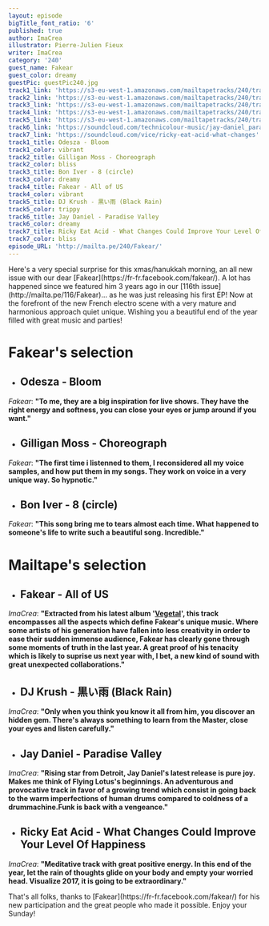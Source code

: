 ```yaml
---
layout: episode
bigTitle_font_ratio: '6'
published: true
author: ImaCrea
illustrator: Pierre-Julien Fieux
writer: ImaCrea
category: '240'
guest_name: Fakear
guest_color: dreamy
guestPic: guestPic240.jpg
track1_link: 'https://s3-eu-west-1.amazonaws.com/mailtapetracks/240/track1.mp3'
track2_link: 'https://s3-eu-west-1.amazonaws.com/mailtapetracks/240/track2.mp3'
track3_link: 'https://s3-eu-west-1.amazonaws.com/mailtapetracks/240/track3.mp3'
track4_link: 'https://s3-eu-west-1.amazonaws.com/mailtapetracks/240/track4.mp3'
track5_link: 'https://s3-eu-west-1.amazonaws.com/mailtapetracks/240/track5.mp3'
track6_link: 'https://soundcloud.com/technicolour-music/jay-daniel_paradise-valley'
track7_link: 'https://soundcloud.com/vice/ricky-eat-acid-what-changes'
track1_title: Odesza - Bloom
track1_color: vibrant
track2_title: Gilligan Moss - Choreograph
track2_color: bliss
track3_title: Bon Iver - 8 (circle)
track3_color: dreamy
track4_title: Fakear - All of US
track4_color: vibrant
track5_title: DJ Krush - 黒い雨 (Black Rain)
track5_color: trippy
track6_title: Jay Daniel - Paradise Valley
track6_color: dreamy
track7_title: Ricky Eat Acid - What Changes Could Improve Your Level Of Happiness
track7_color: bliss
episode_URL: 'http://mailta.pe/240/Fakear/'
---
```

<p id="introduction">Here's a very special surprise for this xmas/hanukkah morning, an all new issue with our dear [Fakear](https://fr-fr.facebook.com/fakear/). A lot has happened since we featured him 3 years ago in our [116th issue](http://mailta.pe/116/Fakear)... as he was just releasing his first EP! Now at the forefront of the new French electro scene with a very mature and harmonious approach quiet unique. Wishing you a beautiful end of the year filled with great music and parties!</p>


# Fakear's selection

+ ## Odesza - Bloom
_Fakear_: **"**To me, they are a big inspiration for live shows. They have the right energy and softness, you can close your eyes or jump around if you want.**"**

+ ## Gilligan Moss - Choreograph
_Fakear_: **"**The first time i listenned to them, I reconsidered all my voice samples, and how put them in my songs. They work on voice in a very unique way. So hypnotic.**"**

+ ## Bon Iver - 8 (circle)
_Fakear_: **"**This song bring me to tears almost each time. What happened to someone's life to write such a beautiful song. Incredible.**"**

# Mailtape's selection

+ ## Fakear - All of US
_ImaCrea_: **"**Extracted from his latest album '[Vegetal](https://fakear.bandcamp.com/album/vegetal-offshoots)', this track encompasses all the aspects which define Fakear's unique music. Where some artists of his generation have fallen into less creativity in order to ease their sudden immense audience, Fakear has clearly gone through some moments of truth in the last year. A great proof of his tenacity which is likely to suprise us next year with, I bet, a new kind of sound with great unexpected collaborations.**"**

+ ## DJ Krush - 黒い雨 (Black Rain)
_ImaCrea_: **"**Only when you think you know it all from him, you discover an hidden gem. There's always something to learn from the Master, close your eyes and listen carefully.**"**

+ ## Jay Daniel - Paradise Valley
_ImaCrea_: **"**Rising star from Detroit, Jay Daniel's latest release is pure joy. Makes me think of Flying Lotus's beginnings. An adventurous and provocative track in favor of a growing trend which consist in going back to the warm imperfections of human drums compared to coldness of a drummachine.Funk is back with a vengeance.**"**

+ ## Ricky Eat Acid - What Changes Could Improve Your Level Of Happiness
_ImaCrea_: **"**Meditative track with great positive energy. In this end of the year, let the rain of thoughts glide on your body and empty your worried head. Visualize 2017, it is going to be extraordinary.**"**

<p id="outroduction">That's all folks, thanks to [Fakear](https://fr-fr.facebook.com/fakear/) for  his new participation and the great people who made it possible. Enjoy your Sunday!</p>
